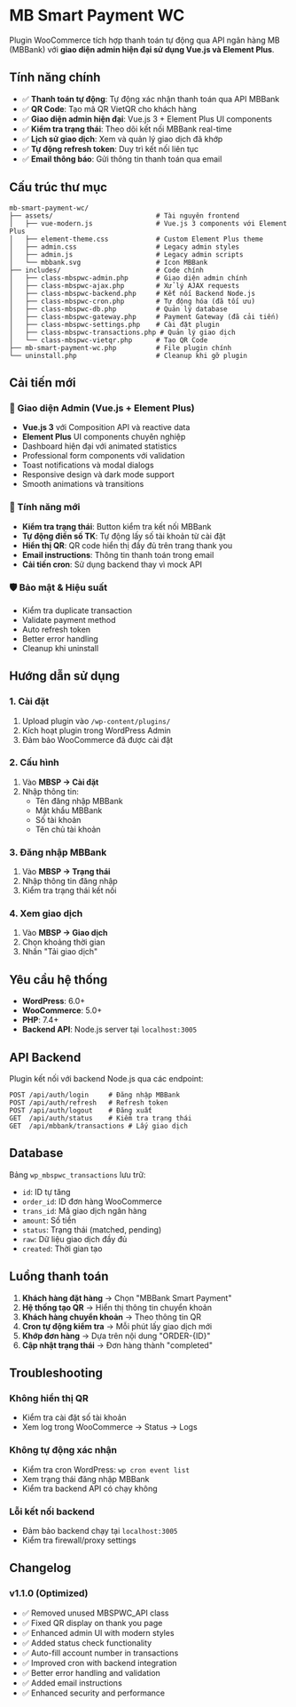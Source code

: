# MB Smart Payment WC

Plugin WooCommerce tích hợp thanh toán tự động qua API ngân hàng MB (MBBank) với **giao diện admin hiện đại sử dụng Vue.js và Element Plus**.

## Tính năng chính

- ✅ **Thanh toán tự động**: Tự động xác nhận thanh toán qua API MBBank
- ✅ **QR Code**: Tạo mã QR VietQR cho khách hàng
- ✅ **Giao diện admin hiện đại**: Vue.js 3 + Element Plus UI components
- ✅ **Kiểm tra trạng thái**: Theo dõi kết nối MBBank real-time
- ✅ **Lịch sử giao dịch**: Xem và quản lý giao dịch đã khớp
- ✅ **Tự động refresh token**: Duy trì kết nối liên tục
- ✅ **Email thông báo**: Gửi thông tin thanh toán qua email

## Cấu trúc thư mục

```
mb-smart-payment-wc/
├── assets/                          # Tài nguyên frontend
│   ├── vue-modern.js                # Vue.js 3 components với Element Plus
│   ├── element-theme.css            # Custom Element Plus theme
│   ├── admin.css                    # Legacy admin styles
│   ├── admin.js                     # Legacy admin scripts
│   └── mbbank.svg                   # Icon MBBank
├── includes/                        # Code chính
│   ├── class-mbspwc-admin.php       # Giao diện admin chính
│   ├── class-mbspwc-ajax.php        # Xử lý AJAX requests
│   ├── class-mbspwc-backend.php     # Kết nối Backend Node.js
│   ├── class-mbspwc-cron.php        # Tự động hóa (đã tối ưu)
│   ├── class-mbspwc-db.php          # Quản lý database
│   ├── class-mbspwc-gateway.php     # Payment Gateway (đã cải tiến)
│   ├── class-mbspwc-settings.php    # Cài đặt plugin
│   ├── class-mbspwc-transactions.php # Quản lý giao dịch
│   └── class-mbspwc-vietqr.php      # Tạo QR Code
├── mb-smart-payment-wc.php          # File plugin chính
└── uninstall.php                    # Cleanup khi gỡ plugin
```

## Cải tiến mới

### 🎨 Giao diện Admin (Vue.js + Element Plus)
- **Vue.js 3** với Composition API và reactive data
- **Element Plus** UI components chuyên nghiệp
- Dashboard hiện đại với animated statistics
- Professional form components với validation
- Toast notifications và modal dialogs
- Responsive design và dark mode support
- Smooth animations và transitions

### 🔧 Tính năng mới
- **Kiểm tra trạng thái**: Button kiểm tra kết nối MBBank
- **Tự động điền số TK**: Tự động lấy số tài khoản từ cài đặt
- **Hiển thị QR**: QR code hiển thị đầy đủ trên trang thank you
- **Email instructions**: Thông tin thanh toán trong email
- **Cải tiến cron**: Sử dụng backend thay vì mock API

### 🛡️ Bảo mật & Hiệu suất
- Kiểm tra duplicate transaction
- Validate payment method
- Auto refresh token
- Better error handling
- Cleanup khi uninstall

## Hướng dẫn sử dụng

### 1. Cài đặt
1. Upload plugin vào `/wp-content/plugins/`
2. Kích hoạt plugin trong WordPress Admin
3. Đảm bảo WooCommerce đã được cài đặt

### 2. Cấu hình
1. Vào **MBSP → Cài đặt**
2. Nhập thông tin:
   - Tên đăng nhập MBBank
   - Mật khẩu MBBank  
   - Số tài khoản
   - Tên chủ tài khoản

### 3. Đăng nhập MBBank
1. Vào **MBSP → Trạng thái**
2. Nhập thông tin đăng nhập
3. Kiểm tra trạng thái kết nối

### 4. Xem giao dịch
1. Vào **MBSP → Giao dịch**
2. Chọn khoảng thời gian
3. Nhấn "Tải giao dịch"

## Yêu cầu hệ thống

- **WordPress**: 6.0+
- **WooCommerce**: 5.0+
- **PHP**: 7.4+
- **Backend API**: Node.js server tại `localhost:3005`

## API Backend

Plugin kết nối với backend Node.js qua các endpoint:

```
POST /api/auth/login     # Đăng nhập MBBank
POST /api/auth/refresh   # Refresh token
POST /api/auth/logout    # Đăng xuất
GET  /api/auth/status    # Kiểm tra trạng thái
GET  /api/mbbank/transactions # Lấy giao dịch
```

## Database

Bảng `wp_mbspwc_transactions` lưu trữ:
- `id`: ID tự tăng
- `order_id`: ID đơn hàng WooCommerce
- `trans_id`: Mã giao dịch ngân hàng
- `amount`: Số tiền
- `status`: Trạng thái (matched, pending)
- `raw`: Dữ liệu giao dịch đầy đủ
- `created`: Thời gian tạo

## Luồng thanh toán

1. **Khách hàng đặt hàng** → Chọn "MBBank Smart Payment"
2. **Hệ thống tạo QR** → Hiển thị thông tin chuyển khoản
3. **Khách hàng chuyển khoản** → Theo thông tin QR
4. **Cron tự động kiểm tra** → Mỗi phút lấy giao dịch mới
5. **Khớp đơn hàng** → Dựa trên nội dung "ORDER-{ID}"
6. **Cập nhật trạng thái** → Đơn hàng thành "completed"

## Troubleshooting

### Không hiển thị QR
- Kiểm tra cài đặt số tài khoản
- Xem log trong WooCommerce → Status → Logs

### Không tự động xác nhận
- Kiểm tra cron WordPress: `wp cron event list`
- Xem trạng thái đăng nhập MBBank
- Kiểm tra backend API có chạy không

### Lỗi kết nối backend
- Đảm bảo backend chạy tại `localhost:3005`
- Kiểm tra firewall/proxy settings

## Changelog

### v1.1.0 (Optimized)
- ✅ Removed unused MBSPWC_API class
- ✅ Fixed QR display on thank you page
- ✅ Enhanced admin UI with modern styles
- ✅ Added status check functionality
- ✅ Auto-fill account number in transactions
- ✅ Improved cron with backend integration
- ✅ Better error handling and validation
- ✅ Added email instructions
- ✅ Enhanced security and performance
